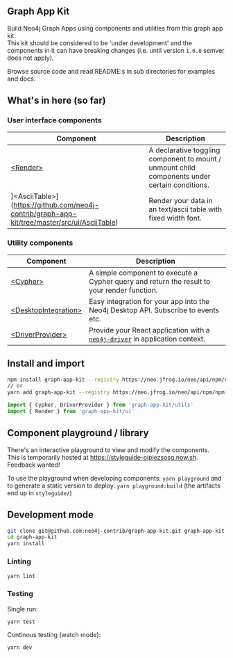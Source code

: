 ## Graph App Kit

Build Neo4j Graph Apps using components and utilities from this graph app kit.  
This kit should be considered to be 'under development' and the components in it can have breaking changes (i.e. until version `1.0.0` semver does not apply).

Browse source code and read README:s in sub directories for examples and docs.

## What's in here (so far)

### User interface components

| Component  | Description  |
|---|---|
| [&lt;Render>](https://github.com/neo4j-contrib/graph-app-kit/tree/master/src/ui/Render) | A declarative toggling component to mount / unmount child components under certain conditions.  |
| ]&lt;AsciiTable>](https://github.com/neo4j-contrib/graph-app-kit/tree/master/src/ui/AsciiTable) | Render your data in an text/ascii table with fixed width font.  |

### Utility components

| Component  | Description  |
|---|---|
| [&lt;Cypher>](https://github.com/neo4j-contrib/graph-app-kit/tree/master/src/utils/Cypher)  | A simple component to execute a Cypher query and return the result to your render function.  |
| [&lt;DesktopIntegration>](https://github.com/neo4j-contrib/graph-app-kit/tree/master/src/utils/DesktopIntegration) | Easy integration for your app into the Neo4j Desktop API. Subscribe to events etc.  |
| [&lt;DriverProvider>](https://github.com/neo4j-contrib/graph-app-kit/tree/master/src/utils/DriverProvider) | Provide your React application with a [`neo4j-driver`](https://github.com/neo4j/neo4j-javascript-driver) in application context. |

## Install and import

```bash
npm install graph-app-kit --registry https://neo.jfrog.io/neo/api/npm/npm
// or
yarn add graph-app-kit --registry https://neo.jfrog.io/neo/api/npm/npm
```

```javascript
import { Cypher, DriverProvider } from 'graph-app-kit/utils'
import { Render } from 'graph-app-kit/ui'
```

## Component playground / library

There's an interactive playground to view and modify the components.  
This is temporarily hosted at https://styleguide-oipiezsosg.now.sh.  
Feedback wanted!

To use the playground when developing components: `yarn playground` and to generate a static version to deploy: `yarn playground:build` (the artifacts end up in `styleguide/`)

## Development mode

```bash
git clone git@github.com:neo4j-contrib/graph-app-kit.git graph-app-kit
cd graph-app-kit
yarn install
```

### Linting

```bash
yarn lint
```

### Testing

Single run:

```
yarn test
```

Continous testing (watch mode):

```bash
yarn dev
```
